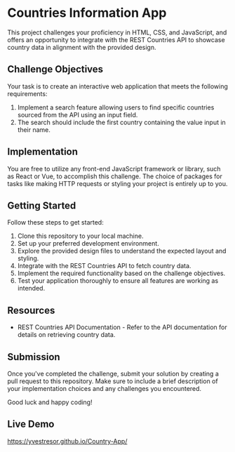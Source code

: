 # Countries Information App

This project challenges your proficiency in HTML, CSS, and JavaScript, and offers an opportunity to integrate with the REST Countries API to showcase country data in alignment with the provided design.

## Challenge Objectives

Your task is to create an interactive web application that meets the following requirements:

1. Implement a search feature allowing users to find specific countries sourced from the API using an input field.
2. The search should include the first country containing the value input in their name.

## Implementation

You are free to utilize any front-end JavaScript framework or library, such as React or Vue, to accomplish this challenge. The choice of packages for tasks like making HTTP requests or styling your project is entirely up to you.

## Getting Started

Follow these steps to get started:

1. Clone this repository to your local machine.
2. Set up your preferred development environment.
3. Explore the provided design files to understand the expected layout and styling.
4. Integrate with the REST Countries API to fetch country data.
5. Implement the required functionality based on the challenge objectives.
6. Test your application thoroughly to ensure all features are working as intended.

## Resources

* REST Countries API Documentation - Refer to the API documentation for details on retrieving country data.

## Submission

Once you've completed the challenge, submit your solution by creating a pull request to this repository. Make sure to include a brief description of your implementation choices and any challenges you encountered.

Good luck and happy coding!

## Live Demo
https://yvestresor.github.io/Country-App/





